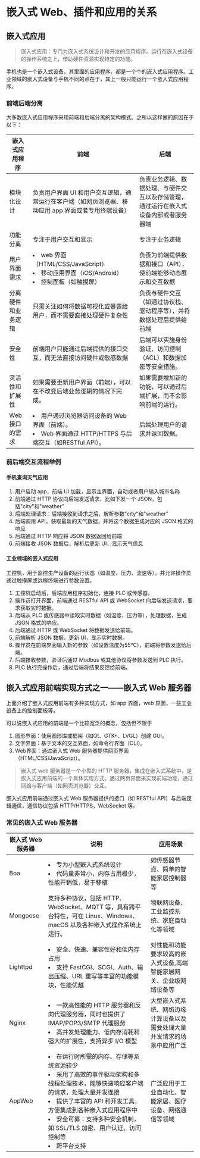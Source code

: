 # 嵌入式 Web、插件和应用的关系

## 嵌入式应用

> 嵌入式应用：专门为嵌入式系统设计和开发的应用程序。运行在嵌入式设备的操作系统之上，借助硬件资源实现特定的功能。

手机也是一个嵌入式设备，其里面的应用程序，都是一个个的嵌入式应用程序。工业领域的嵌入式设备与手机不同的点在于，其上一般只能运行一个嵌入式应用程序。

### 前端后端分离

大多数嵌入式应用程序采用前端和后端分离的架构模式。之所以这样做的原因在于以下：

|嵌入式应用程序|前端|后端|
|-|-|-|
|模块化设计|负责用户界面 UI 和用户交互逻辑，通常运行在客户端（如网页浏览器、移动应用 app 界面或者专用终端设备）|负责业务逻辑、数据处理、与硬件交互以及存储管理，通过运行在嵌入式设备内部或者服务器端|
|功能分离|专注于用户交互和显示|专注于业务逻辑|
|用户界面需求|<li>web 界面（HTML/CSS/JavaScript）<li>移动应用界面（iOS/Android）<li>控制面板（如触摸屏）|负责为前端提供数据和接口（API），使前端能够动态展示和交互数据|
|分离硬件和业务逻辑|只需关注如何将数据可视化或暴露给用户，而不需要直接处理硬件复杂性|负责与硬件交互（如通过协议栈、驱动程序等），并将数据处理后提供给前端|
|安全性|前端用户只能通过后端提供的接口交互，而无法直接访问硬件或敏感数据|后端可以实施身份验证、访问控制（ACL）和数据加密等安全措施。|
|灵活性和扩展性|如果需要更新用户界面（前端），可以在不改变后端业务逻辑的情况下完成。|如果需要增加新的功能，可以通过后端扩展，而不会影响前端的运行。|
|Web接口的需求|<li>用户通过浏览器访问设备的 Web 界面（前端）。<li>Web 界面通过 HTTP/HTTPS 与后端交互（如RESTful API）。|后端处理用户的请求并返回数据。|


### 前后端交互流程举例

#### 手机查询天气应用

1. 用户启动 app，前端 UI 加载，显示主界面，自动或者用户输入城市名称
2. 前端通过 HTTP 协议向后端发送请求，比如下发一个 JSON，包括"city"和"weather"
3. 后端处理请求：后端接收到请求之后，解析参数"city"和"weather"
4. 后端调用 API，获取最新的天气数据，并将这个数据生成对应的 JSON 格式的响应
5. 后端通过 HTTP 响应将 JSON 数据返回给前端
6. 前端接收 JSON 数据后，解析后更新 UI，显示天气信息

#### 工业领域的嵌入式应用

工控机，用于监控生产设备的运行状态（如温度、压力、流速等），并允许操作员通过触摸屏或远程终端进行参数设置。

1. 工控机启动后，后端应用程序初始化，连接 PLC 或传感器。
2. 操作员打开界面，前端通过 RESTful API 或 WebSocket 向后端发送请求，要求获取实时数据。
3. 后端从 PLC 或传感器中读取实时数据（如温度、压力等），处理数据，生成 JSON 格式的响应。
4. 后端通过 HTTP 或 WebSocket 将数据发送给前端。
5. 前端解析 JSON 数据，更新 UI，显示实时数据。
6. 操作员在前端界面输入新的参数（如设置温度为55℃），前端将参数发送给后端。
7. 后端接收参数，验证后通过 Modbus 或其他协议将参数发送到 PLC 执行。
8. PLC 执行完操作后，通过后端将结果反馈给前端。


## 嵌入式应用前端实现方式之一——嵌入式 Web 服务器

上面介绍了嵌入式应用前端有多种实现方式，如 app 界面，web 界面，一些工业设备上的控制面板等。

可以说嵌入式应用的前端是一个比较宽泛的概念，包括但不限于

1. 图形界面：使用图形库或框架（如Qt、GTK+、LVGL）创建 GUI。
2. 文字界面：基于文本的交互界面，如命令行界面（CLI）。
3. Web界面：通过嵌入式 Web 服务器提供网页界面（HTML/CSS/JavaScript）。

> 嵌入式 web 服务器是一个小型的 HTTP 服务器，集成在嵌入式系统中，是嵌入式应用前端的一个具体实现方式。通过网页界面来实现前端功能，通过网络与客户端（如网页浏览器）交互。

嵌入式应用前端通过嵌入式 Web 服务器提供的接口（如 RESTful API）与后端逻辑通信，通信协议包括 HTTP/HTTPS，WebSocket 等。

### 常见的嵌入式 Web 服务器

|嵌入式 Web 服务器|说明|应用场景|
|-|-|-|
|Boa|<li>专为小型嵌入式系统设计<li>代码量非常小，内存占用极少，性能开销低，易于移植|如传感器节点、简单的智能家居控制器等|
|Mongoose|支持多种协议，包括 HTTP、WebSocket、MQTT 等，具有跨平台特性，可在 Linux、Windows、macOS 以及各种嵌入式操作系统上运行。|物联网设备、工业监控系统、家庭自动化等领域|
|Lighttpd|<li>安全、快速、兼容性好和低内存占用<li>支持 FastCGI、SCGI、Auth、输出压缩、URL 重写等丰富的功能模块，性能优越|对性能和功能要求较高的嵌入式设备,高端智能家居网关、企业级网络设备等|
|Nginx|<li>一款高性能的 HTTP 服务器和反向代理服务器，同时也提供了 IMAP/POP3/SMTP 代理服务<li>高并发处理能力、低内存消耗和强大的扩展性，支持异步 I/O 模型|大型嵌入式系统、网络边缘计算设备以及需要处理大量并发请求的场景中应用广泛|
|AppWeb|<li>在运行时所需的内存、存储等系统资源较少<li>采用了高效的事件驱动架构和多线程处理技术，能够快速响应客户端的请求，处理大量并发连接<li>提供了丰富的 API 和开发工具，方便集成到各种嵌入式应用程序中<li>安全可靠：支持多种安全机制，如 SSL/TLS 加密、用户认证、访问控制等<li>跨平台支持|广泛应用于工业自动化、智能家居、医疗设备、网络通信等领域|




